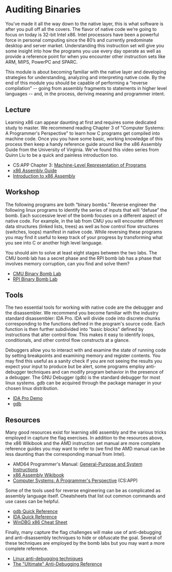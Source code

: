# Auditing Binaries
You’ve made it all the way down to the native layer, this is what software is after you pull off all the covers. The flavor of native code we’re going to focus on today is 32-bit Intel x86. Intel processors have been a powerful force in personal computing since the 80’s and currently predominate desktop and server market. Understanding this instruction set will give you some insight into how the programs you use every day operate as well as provide a reference point for when you encounter other instruction sets like ARM, MIPS, PowerPC and SPARC.

This module is about becoming familiar with the native layer and developing strategies for understanding, analyzing and interpreting native code. By the end of this module you should be capable of performing a “reverse compilation” -- going from assembly fragments to statements in higher level languages -- and, in the process, deriving meaning and programmer intent.

## Lecture
Learning x86 can appear daunting at first and requires some dedicated study to master. We recommend reading Chapter 3 of "Computer Systems: A Programmer's Perspective" to learn how C programs get compiled into machine code. Once you you have some basic, working knowledge of this process then keep a handy reference guide around like the x86 Assembly Guide from the University of Virginia. We've found this video series from Quinn Liu to be a quick and painless introduction too.

* CS:APP Chapter 3: [Machine-Level Representation of Programs](http://gec.di.uminho.pt/DISCIP/MaisAC/CS-APP_Bryant/csapp.preview3.pdf)
* [x86 Assembly Guide](http://www.cs.virginia.edu/~evans/cs216/guides/x86.html)
* [Introduction to x86 Assembly](https://www.youtube.com/watch?v=qn1_dRjM6F0&list=PLPXsMt57rLthf58PFYE9gOAsuyvs7T5W9)

## Workshop
The following programs are both “binary bombs.” Reverse engineer the following linux programs to identify the series of inputs that will “defuse” the bomb. Each successive level of the bomb focuses on a different aspect of native code. For example, in the lab from CMU you will encounter different data structures (linked lists, trees) as well as how control flow structures (switches, loops) manifest in native code. While reversing these programs you may find it useful to keep track of your progress by transforming what you see into C or another high level language.

You should aim to solve at least eight stages between the two labs. The CMU bomb lab has a secret phase and the RPI bomb lab has a phase that involves memory corruption, can you find and solve them?

* [CMU Binary Bomb Lab](http://csapp.cs.cmu.edu/2e/bomb32.tar)
* [RPI Binary Bomb Lab](http://www.cs.rpi.edu/academics/courses/spring10/csci4971/rev2/bomb)

## Tools
The two essential tools for working with native code are the debugger and the disassembler. We recommend you become familiar with the industry standard disassembler: IDA Pro. IDA will divide code into discrete chunks corresponding to the functions defined in the program's source code. Each function is then further subdivided into "basic blocks" defined by instructions that alter control flow. This makes it easy to identify loops, conditionals, and other control flow constructs at a glance.

Debuggers allow you to interact with and examine the state of running code by setting breakpoints and examining memory and register contents. You may find this useful as a sanity check if you are not seeing the results you expect your input to produce but be alert, some programs employ anti-debugger techniques and can modify program behavior in the presence of a debugger. The GNU Debugger (gdb) is the standard debugger for most linux systems. gdb can be acquired through the package manager in your chosen linux distribution.

* [IDA Pro Demo](https://hex-rays.com/download-center/)
* [gdb](http://www.sourceware.org/gdb/)

## Resources
Many good resources exist for learning x86 assembly and the various tricks employed in capture the flag exercises. In addition to the resources above, the x86 Wikibook and the AMD instruction set manual are more complete reference guides you may want to refer to (we find the AMD manual can be less daunting than the corresponding manual from Intel).

* AMD64 Programmer's Manual: [General-Purpose and System Instructions](https://web.archive.org/web/20220218072952/http://amd-dev.wpengine.netdna-cdn.com/wordpress/media/2008/10/24594_APM_v3.pdf)
* [x86 Assembly Wikibook](https://en.wikibooks.org/wiki/X86_Assembly)
* [Computer Systems: A Programmer's Perspective](http://csapp.cs.cmu.edu/) (CS:APP)

Some of the tools used for reverse engineering can be as complicated as assembly language itself. Cheatsheets that list out common commands and use cases can be helpful.

* [gdb Quick Reference](https://web.archive.org/web/20130902060112/http://www.refcards.com/docs/peschr/gdb/gdb-refcard-a4.pdf)
* [IDA Quick Reference](https://www.hex-rays.com/products/ida/support/freefiles/IDA_Pro_Shortcuts.pdf)
* [WinDBG x86 Cheat Sheet](./references/X86_Win32_Reverse_Engineering_Cheat_Sheet.pdf)

Finally, many capture the flag challenges will make use of anti-debugging and anti-disassembly techniques to hide or obfuscate the goal. Several of these techniques are employed by the bomb labs but you may want a more complete reference.

* [Linux anti-debugging techniques](https://web.archive.org/web/20141216013210/http://vxheaven.org/lib/vsc04.html)
* [The "Ultimate" Anti-Debugging Reference](https://web.archive.org/web/20191114080821/http://pferrie.host22.com/papers/antidebug.pdf)
